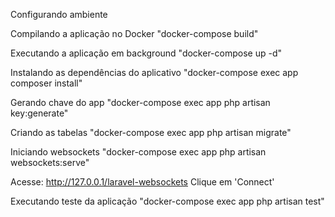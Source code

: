 Configurando ambiente


Compilando a aplicação no Docker
"docker-compose build"

Executando a aplicação em background
"docker-compose up -d"

Instalando as dependências do aplicativo
"docker-compose exec app composer install"

Gerando chave do app
"docker-compose exec app php artisan key:generate"

Criando as tabelas
"docker-compose exec app php artisan migrate"

Iniciando websockets
"docker-compose exec app php artisan websockets:serve"

Acesse: http://127.0.0.1/laravel-websockets
Clique em 'Connect'

Executando teste da aplicação
"docker-compose exec app php artisan test"

